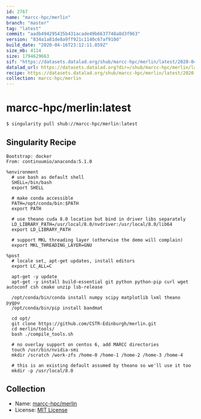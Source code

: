 ```yaml
---
id: 2767
name: "marcc-hpc/merlin"
branch: "master"
tag: "latest"
commit: "aadb494295435b431acade49b6637748a8d3f963"
version: "834a1a81de8a9ff921c1140c67af910d"
build_date: "2020-04-16T23:12:11.859Z"
size_mb: 4114
size: 1794629663
sif: "https://datasets.datalad.org/shub/marcc-hpc/merlin/latest/2020-04-16-aadb4942-834a1a81/834a1a81de8a9ff921c1140c67af910d.simg"
datalad_url: https://datasets.datalad.org?dir=/shub/marcc-hpc/merlin/latest/2020-04-16-aadb4942-834a1a81/
recipe: https://datasets.datalad.org/shub/marcc-hpc/merlin/latest/2020-04-16-aadb4942-834a1a81/Singularity
collection: marcc-hpc/merlin
---
```


# marcc-hpc/merlin:latest

```bash
$ singularity pull shub://marcc-hpc/merlin:latest
```

## Singularity Recipe

```singularity
Bootstrap: docker
From: continuumio/anaconda:5.1.0

%environment
  # use bash as default shell
  SHELL=/bin/bash
  export SHELL

  # make conda accessible
  PATH=/opt/conda/bin:$PATH
  export PATH

  # use theano cuda 8.0 location but bind in driver libs separately
  LD_LIBRARY_PATH=/usr/local/8.0/nvdriver:/usr/local/8.0/lib64
  export LD_LIBRARY_PATH

  # support MKL threading layer (otherwise the demo will complain)
  export MKL_THREADING_LAYER=GNU

%post
  # locale set, apt-get updates, install editors
  export LC_ALL=C

  apt-get -y update
  apt-get -y install build-essential git python python-pip curl wget autoconf csh cmake unzip lsb-release

  /opt/conda/bin/conda install numpy scipy matplotlib lxml theano pygpu
  /opt/conda/bin/pip install bandmat

  cd opt/
  git clone https://github.com/CSTR-Edinburgh/merlin.git
  cd merlin/tools/
  bash ./compile_tools.sh

  # no overlay support on centos 6, add MARCC directories
  touch /usr/bin/nvidia-smi
  mkdir /scratch /work-zfs /home-0 /home-1 /home-2 /home-3 /home-4

  # this is an existing default assumed by theano so we'll use it too
  mkdir -p /usr/local/8.0
```

## Collection

 - Name: [marcc-hpc/merlin](https://github.com/marcc-hpc/merlin)
 - License: [MIT License](https://api.github.com/licenses/mit)

